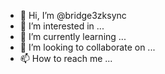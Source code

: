 - 👋 Hi, I’m @bridge3zksync
- 👀 I’m interested in ...
- 🌱 I’m currently learning ...
- 💞️ I’m looking to collaborate on ...
- 📫 How to reach me ...

<!---
bridge3zksync/bridge3zksync is a ✨ special ✨ repository because its `README.md` (this file) appears on your GitHub profile.
You can click the Preview link to take a look at your changes.
--->
